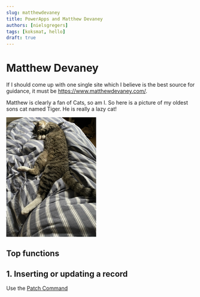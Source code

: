 ```yaml
---
slug: matthewdevaney
title: PowerApps and Matthew Devaney
authors: [nielsgregers]
tags: [koksmat, hello]
draft: true
---
```


# Matthew Devaney

If I should come up with one single site which I believe is the best source for guidance, it must be https://www.matthewdevaney.com/. 

Matthew is clearly a fan of Cats, so am I. So here is a picture of my oldest sons cat named Tiger. He is really a lazy cat!

![](IMG_1760%20Small.png)


## Top functions
## 1. Inserting or updating a record 
Use the [Patch Command](https://www.matthewdevaney.com/7-ways-to-use-the-patch-function-in-power-apps-cheat-sheet/)




